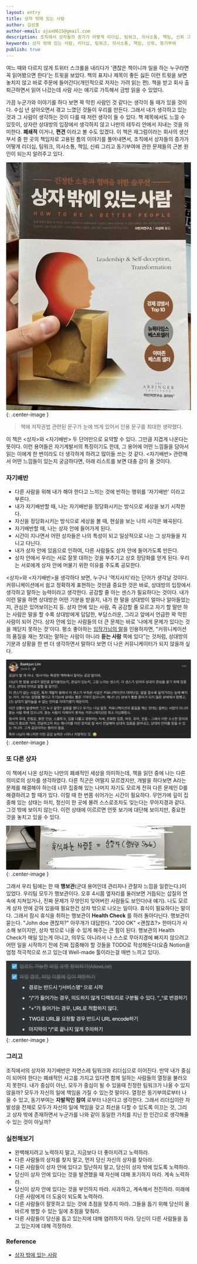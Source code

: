 ```yaml
---
layout: entry
title: 상자 밖에 있는 사람
author: 김성중
author-email: ajax0615@gmail.com
description: 조직에서 상자들의 증가가 어떻게 리더십, 팀워크, 의사소통, 책임, 신뢰 그리고 동기부여에 관한 문제들의 근본 원인이 되는지 알려주는 책
keywords: 상자 밖에 있는 사람, 리더십, 팀워크, 의사소통, 책임, 신뢰, 동기부여
publish: true
---
```

여느 때와 다르지 않게 트위터 스크롤을 내리다가 '괜찮은 책이니까 일을 하는 누구라면 꼭 읽어봤으면 한다'는 트윗을 보았다. 책의 표지나 제목이 좋든 싫든 이런 트윗을 보면 놓치지 않고 바로 주문에 들어간다(개인적으로 저자는 가려 읽는 편). 책을 받고 회사 출퇴근하면서 읽어 나갔는데 사람 사는 얘기로 가득해서 금방 읽을 수 있었다.

가끔 누군가와 이야기를 하다 보면 꽉 막힌 사람인 것 같다는 생각이 들 때가 있을 것이다. 수십 년 살아오면서 겪고 느꼈던 것들이 우리를 만든다. 그래서 내가 생각하고 있는 것과 그 사람이 생각하는 것이 다를 때 저런 생각이 들 수 있다. 책 제목에서도 느낄 수 있듯이, 상자란 상대방의 입장에서 생각하지 않고 나만의 테두리 안에서 지내는 것을 의미한다. **폐쇄적** 이거나, **편견** 이라고 볼 수도 있겠다. 이 책은 재그럼이라는 회사의 생산부서 중 한 곳의 책임자로 고용된 톰의 이야기를 풀어내면서, 조직에서 상자들의 증가가 어떻게 리더십, 팀워크, 의사소통, 책임, 신뢰 그리고 동기부여에 관한 문제들의 근본 원인이 되는지 알려주고 있다.

![상자밖에있는사람](/images/2020/07/26/image-01.png "상자밖에있는사람"){: .center-image }

> 책에 저작권법 관련된 문구가 눈에 띄게 있어서 인용 문구를 최대한 생략했다.

이 책은 \<상자\>와 \<자기배반\> 두 단어만으로 요약할 수 있다. 그만큼 지겹게 나온다는 뜻이다. 이런 용어들은 자기계발서의 특징이기도 한데, 그 용어에 어떤 느낌들을 담아서 읽는 이에게 한 번이라도 더 생각하게 하려고 많이들 쓰는 것 같다. \<자기배반\> 관련해서 어떤 느낌들이 있는지 궁금하다면, 아래 리스트를 보면 대충 감이 올 것이다.

### 자기배반

- 다른 사람을 위해 내가 해야 한다고 느끼는 것에 반하는 행위를 '자기배반' 이라고 부른다.
- 내가 자기배반할 때, 나는 자기배반을 정당화시키는 방식으로 세상을 보기 시작한다.
- 자신을 정당화시키는 방식으로 세상을 볼 때, 현실을 보는 나의 시각은 왜곡된다.
- 자기배반할 때, 나는 상자 안에 들어가게 된다.
- 시간이 지나면서 어떤 상자들은 나의 특성이 되고 일상적으로  나는 그 상자들을 지니고 다닌다.
- 내가 상자 안에 있음으로 인하여, 다른 사람들도 상자 안에 들어가도록 만든다.
- 상자 안에서 우리는 서로 잘못 대하는 것을 부추기고 상호 정당화를 얻게 된다. 우리는 서로에게 상자 안에 머물기 위한 이유를 주도록 공모한다.

\<상자\>와 \<자기배반\>을 생각하다 보면, 누구나 '역지사지'라는 단어가 생각날 것이다. 커뮤니케이션에서 쉽고 정확하게 표현하는 것만큼 중요한 것은 바로, 상대방의 입장에서 생각하고 말하는 능력이라고 생각한다. 공감할 줄 아는 센스가 필요하다는 것이다. 내가 이런 말을 하면 상대방은 어떤 기분을 받을지, 내가 한 말을 상대방이 얼마나 알아들었는지, 관심은 있어보이는지 등. 상자 안에 있는 사람, 즉 공감할 줄 모르고 자기 할 말만 하는 사람은 말을 할 수록 상대방에게 답답한, 부담스러운, 그리고 앞에서 언급한 꽉 막힌 사람이 되어 간다. 상자 안에 있는 사람들의 더 큰 문제는 바로 '나에게 문제가 있다는 것을 깨닫지 못하는 것'이다. 평소 좋아하는 [임작가님의 말](https://www.facebook.com/baekjun.lim/posts/3295304000487966)을 인용하자면, \"커뮤니케이션의 품질을 재는 잣대는 말하는 사람이 아니라 **듣는 사람** 쪽에 있다\"는 것처럼, 상대방의 기분과 상황을 한 번 더 생각하면서 말하다 보면 더 나은 커뮤니케이터가 되지 않을까 싶다.

![커뮤니케이션](/images/2020/07/26/image-02.png "커뮤니케이션"){: .center-image }

### 또 다른 상자

이 책에서 나온 상자는 나만의 폐쇄적인 세상을 의미하는데, 책을 읽던 중에 나는 다른 의미로의 상자를 생각하였다. 다른 직군은 어떨지 모르겠지만, 개발을 하다보면 A라는 문제를 해결해야 하는데 너무 집중해 있는 나머지 자기도 모르게 전혀 다른 문제인 D를 해결하려고 할 때가 있다. 이럴 때 한 번쯤 쉬어가는 시간이 필요하다. 무언가에 깊이 집중해 있는 상태는 마치, 정신이 한 곳에 몰려 스스로조차도 잊는다는 무아지경과 같다. 그것 밖에 보이지 않는다. 이런 상태에 이르르면 언뜻 보기에 대단해 보이지만, 중요한 것을 놓치고 있을 수 있다.

![행보관](/images/2020/07/26/image-03.JPG "행보관"){: .center-image }

그래서 우리 팀에는 한 때 **행보관**(군대 용어인데 관리자나 관찰자 느낌을 일컫는다.)이 있었다. 우리팀 모두가 행보관이다. 오후 4시쯤 옆자리를 둘러보면 거듭되는 삽질의 연속에 지쳐있거나, 진짜 문제가 무엇인지 잊어버린 사람들도 보인다(내 얘기). 나도 모르게 상자 안에 갇혀 있을때 필요한건 상자 밖으로 나오는 일이다. 휴식이 필요하다는 말이다. 그래서 잠시 휴식을 취하는 행보관이 **Health Check** 를 하러 돌아다닌다. 행보관이 묻는다. "John doe 괜찮져?" 아무개가 대답한다. "200 OK" \<괜찮죠?\> 한마디가 사소해 보이지만, 상자 밖으로 나올 수 있게 해주는 큰 힘이 된다. 행보관의 Health Check가 매일 있는게 아니고, 의무도 아니라서 나 스스로 무아지경에 빠지지 않으려고 어떤 일을 시작하기 전에 진짜 집중해야 할 것들을 TODO로 작성해둔다(요즘 Notion을 엄청 적극적으로 쓰고 있는데 Well-made 툴이라는걸 매번 느끼고 있다).

![TODO](/images/2020/07/26/image-04.png "TODO"){: .center-image }

### 그리고
조직에서의 상자와 자기배반은 자연스레 팀워크와 리더십으로 이어진다. 만약 내가 중심이 되어야 한다는 폐쇄적인 사고를 가지고 있다면 함께 일하는 사람들의 열정을 불러오지 못한다. 내가 중심이 아닌, 모두가 중심이 될 수 있을때 진정한 팀워크가 나올 수 있지 않을까? 모두가 자신의 일에 책임을 가질 수 있는것 말이다. 열정은 동기부여로부터 나올 수 있고, 동기부여는 **자발적인 참여** 로부터 나온다고 생각한다. 그래서 리더십이란 자발성을 전제로 모두가 자신의 일에 책임을 갖고 최선을 다할 수 있도록 이끄는 것, 그리고 상자 밖에 존재하면서 누군가를 나와 같이 동일한 가치를 지닌 한 인간으로 생각해줄 수 있는 것이 아닐까?

### 실천해보기
- 완벽해지려고 노력하지 말고, 지금보다 더 좋아지려고 노력하라.
- 다른 사람들의 상자를 찾지 말고, 먼저 당신 자신의 상자를 찾아라.
- 다른 사람들이 상자 안에 있다고 힐난하지 말고, 당신이 상자 밖에 있도록 노력하라.
- 당신이 상자 안에 있다는 것을 발견했을 때 자신에 대해 포기하지 마라. 계속 노력하라.
- 당신이 상자 안에 있다는 것을 부인하지 마라. 사과하고, 계속해서 전진하라. 미래에 다른 사람에게 더 도움이 되도록 노력하라.
- 다른 사람들이 잘못하고 있는 것에 초점을 맞추지 마라. 그들을 돕기 위해 당신이 올바르게 행할 수 있는 일에 초점을 맞춰라.
- 다른 사람들이 당신을 돕고 있는지에 대해 염려하지 마라. 당신이 다른 사람들을 돕고 있는지에 대해 걱정하라.

### Reference
- [상자 밖에 있는 사람](http://www.kyobobook.co.kr/product/detailViewKor.laf?mallGb=KOR&ejkGb=KOR&linkClass=1506&barcode=9788992352130)
